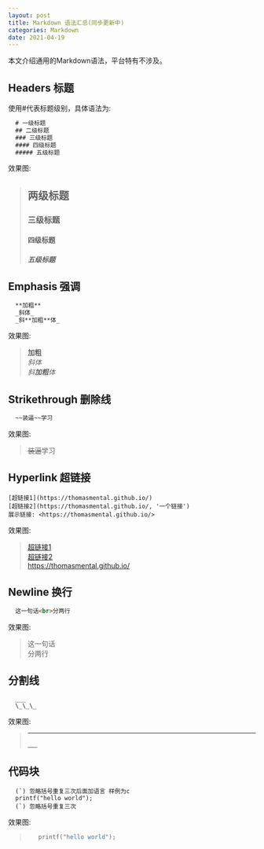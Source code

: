 ```yaml
---
layout: post
title: Markdown 语法汇总(同步更新中)
categories: Markdown
date: 2021-04-19
---
```


本文介绍通用的Markdown语法，平台特有不涉及。

## Headers 标题

使用#代表标题级别，具体语法为: 

``` markdown
  # 一级标题
  ## 二级标题
  ### 三级标题
  #### 四级标题
  ##### 五级标题
```

效果图:

> ## 两级标题 
> ### 三级标题
> #### 四级标题
> ##### 五级标题


## Emphasis 强调

``` markdown
  **加粗**
  _斜体_
  _斜**加粗**体_
```

效果图:

>**加粗** <br>
>_斜体_ <br>
>_斜**加粗**体_ <br>

## Strikethrough 删除线

``` markdown
  ~~装逼~~学习
```

效果图:

> ~~装逼~~学习

## Hyperlink 超链接

```
[超链接1](https://thomasmental.github.io/)
[超链接2](https://thomasmental.github.io/, '一个链接')
展示链接: <https://thomasmental.github.io/>
```

效果图:

>[超链接1](https://thomasmental.github.io/) <br>
>[超链接2](https://thomasmental.github.io/ '一个链接') <br>
><https://thomasmental.github.io/> <br>

## Newline 换行

``` markdown
  这一句话<br>分两行
```

效果图:

>这一句话<br>分两行

## 分割线

```
  ___
  \_\_\_
```

效果图:
>___
>\_\_\_

## 代码块
  ```
    (`) 忽略括号重复三次后面加语言 样例为c
    printf("hello world");
    (`) 忽略括号重复三次
  ```

效果图: 
>``` c
>    printf("hello world");
>```
